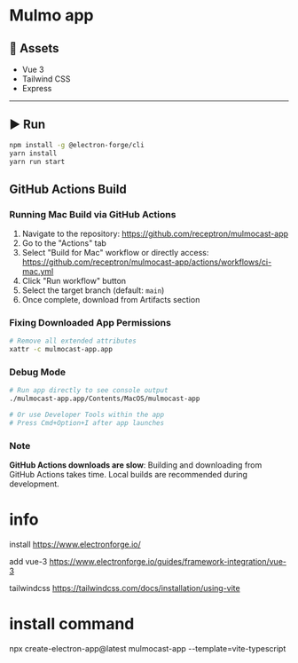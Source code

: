 
# Mulmo app



## 🚀 Assets

- Vue 3
- Tailwind CSS
- Express

---

## ▶️ Run

```bash
npm install -g @electron-forge/cli
yarn install
yarn run start
```

## GitHub Actions Build

### Running Mac Build via GitHub Actions

1. Navigate to the repository: https://github.com/receptron/mulmocast-app
2. Go to the "Actions" tab
3. Select "Build for Mac" workflow or directly access: https://github.com/receptron/mulmocast-app/actions/workflows/ci-mac.yml
4. Click "Run workflow" button
5. Select the target branch (default: `main`)
6. Once complete, download from Artifacts section

### Fixing Downloaded App Permissions

```bash
# Remove all extended attributes
xattr -c mulmocast-app.app
```

### Debug Mode

```bash
# Run app directly to see console output
./mulmocast-app.app/Contents/MacOS/mulmocast-app

# Or use Developer Tools within the app
# Press Cmd+Option+I after app launches
```

### Note

**GitHub Actions downloads are slow**: Building and downloading from GitHub Actions takes time. Local builds are recommended during development.

# info

install
https://www.electronforge.io/

add vue-3
https://www.electronforge.io/guides/framework-integration/vue-3

tailwindcss
https://tailwindcss.com/docs/installation/using-vite

# install command

npx create-electron-app@latest mulmocast-app --template=vite-typescript
